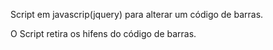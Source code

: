 Script em javascrip(jquery) para alterar um código de barras.

O Script retira os hifens do código de barras.